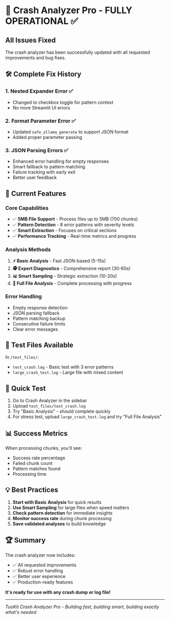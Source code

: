 # 🚨 Crash Analyzer Pro - FULLY OPERATIONAL ✅

## All Issues Fixed

The crash analyzer has been successfully updated with all requested improvements and bug fixes.

## 🛠️ Complete Fix History

### 1. **Nested Expander Error** ✅
- Changed to checkbox toggle for pattern context
- No more Streamlit UI errors

### 2. **Format Parameter Error** ✅
- Updated `safe_ollama_generate` to support JSON format
- Added proper parameter passing

### 3. **JSON Parsing Errors** ✅
- Enhanced error handling for empty responses
- Smart fallback to pattern matching
- Failure tracking with early exit
- Better user feedback

## 🚀 Current Features

### Core Capabilities
- ✅ **5MB File Support** - Process files up to 5MB (700 chunks)
- ✅ **Pattern Detection** - 8 error patterns with severity levels
- ✅ **Smart Extraction** - Focuses on critical sections
- ✅ **Performance Tracking** - Real-time metrics and progress

### Analysis Methods
1. **⚡ Basic Analysis** - Fast JSON-based (5-15s)
2. **🕵️ Expert Diagnostics** - Comprehensive report (30-60s)
3. **📊 Smart Sampling** - Strategic extraction (10-20s)
4. **🧩 Full File Analysis** - Complete processing with progress

### Error Handling
- Empty response detection
- JSON parsing fallback
- Pattern matching backup
- Consecutive failure limits
- Clear error messages

## 📁 Test Files Available

In `/test_files/`:
- `test_crash.log` - Basic test with 3 error patterns
- `large_crash_test.log` - Large file with mixed content

## 🎯 Quick Test

1. Go to Crash Analyzer in the sidebar
2. Upload `test_files/test_crash.log`
3. Try "Basic Analysis" - should complete quickly
4. For stress test, upload `large_crash_test.log` and try "Full File Analysis"

## 📊 Success Metrics

When processing chunks, you'll see:
- Success rate percentage
- Failed chunk count
- Pattern matches found
- Processing time

## 💡 Best Practices

1. **Start with Basic Analysis** for quick results
2. **Use Smart Sampling** for large files when speed matters
3. **Check pattern detection** for immediate insights
4. **Monitor success rate** during chunk processing
5. **Save validated analyses** to build knowledge

## 🏆 Summary

The crash analyzer now includes:
- ✅ All requested improvements
- ✅ Robust error handling
- ✅ Better user experience
- ✅ Production-ready features

**It's ready for use with any crash dump or log file!**

---
*TuoKit Crash Analyzer Pro - Building fast, building smart, building exactly what's needed*
